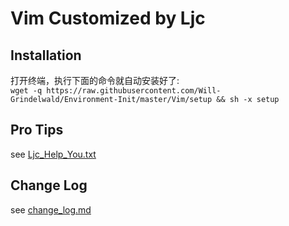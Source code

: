# Vim Customized by Ljc

## **Installation**

打开终端，执行下面的命令就自动安装好了:  
`wget -q https://raw.githubusercontent.com/Will-Grindelwald/Environment-Init/master/Vim/setup && sh -x setup`

## **Pro Tips**

see [Ljc_Help_You.txt](doc/Ljc_Help_You.txt)

## **Change Log**

see [change_log.md](change_log.md)
